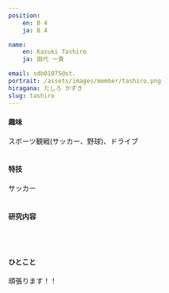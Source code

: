 ```yaml
---
position:
    en: B 4
    ja: B 4

name:
    en: Kazuki Tashiro
    ja: 田代 一貴

email: sdb01075@st.
portrait: /assets/images/member/tashiro.png
hiragana: たしろ かずき
slug: tashiro
---
```


#### 趣味
スポーツ観戦(サッカー、野球)、ドライブ
<br><br>

#### 特技
サッカー
<br><br>

#### 研究内容
<br><br>

#### ひとこと
頑張ります！！
<br><br>

